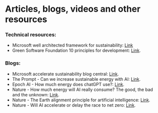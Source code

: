 # Articles, blogs, videos and other resources

### Technical resources:
- Microsoft well architected framework for sustainability: [Link](https://learn.microsoft.com/en-us/azure/well-architected/sustainability/sustainability-get-started) 
- Green Software Foundation 10 principles for development: [Link](https://greensoftware.foundation/articles/10-recommendations-for-green-software-development).

### Blogs:
- Microsoft accelerate sustainability blog central: [Link](https://www.microsoft.com/en-us/corporate-responsibility/sustainability/progress?). 
- The Prompt - Can we increase sustainable energy with AI: [Link](https://unlocked.microsoft.com/the-prompt/). 
- Epoch AI - How much energy does chatGPT use?: [Link](https://epoch.ai/gradient-updates/how-much-energy-does-chatgpt-use).
- Nature - How much energy will AI really consume? The good, the bad and the unknown: [Link](https://www.nature.com/articles/d41586-025-00616-z).
- Nature - The Earth alignment principle for artificial intelligence: [Link](https://www.nature.com/articles/s41893-025-01536-6).
- Nature - Will AI accelerate or delay the race to net zero: [Link](https://www.nature.com/articles/d41586-024-01137-x).
